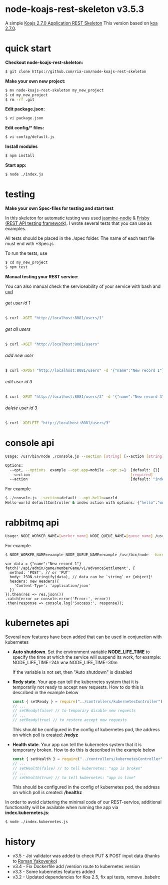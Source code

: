 # node-koajs-rest-skeleton v3.5.3

A simple [Koajs 2.7.0 Application REST Skeleton](https://github.com/ria-com/node-koajs-rest-skeleton)
This version based on [koa 2.7.0](https://github.com/koajs/koa).

# quick start

**Checkout node-koajs-rest-skeleton:**

```sh
$ git clone https://github.com/ria-com/node-koajs-rest-skeleton
```

**Make your own new project:**

```sh
$ mv node-koajs-rest-skeleton my_new_project
$ cd my_new_project
$ rm -rf .git
```

**Edit package.json:**

```sh
$ vi package.json
```

**Edit config/\* files:**

```sh
$ vi config/default.js
```

**Install modules**

```sh
$ npm install
```

**Start app:**

```sh
$ node ./index.js
```

# testing

**Make your own Spec-files for testing and start test**

In this skeleton for automatic testing was used [jasmine-nodie](https://jasmine.github.io/2.1/node.html) & [Frisby (REST API testing framework)](http://frisbyjs.com).
I wrote several tests that you can use as examples.

All tests should be placed in the ./spec folder. The name of each test file must end with \*Spec.js

To run the tests, use

```sh
$ cd my_new_project
$ npm test
```

**Manual testing your REST service:**

You can also manual check the serviceability of your service with bash and [curl](https://curl.haxx.se/)

###### get user id 1

```sh
$ curl -XGET "http://localhost:8081/users/1"
```

###### get all users

```sh
$ curl -XGET "http://localhost:8081/users"
```

###### add new user

```sh
$ curl -XPOST "http://localhost:8081/users" -d '{"name":"New record 1"}' -H 'Content-Type: application/json'
```

###### edit user id 3

```sh
$ curl -XPUT "http://localhost:8081/users/3" -d '{"name":"New record 3"}' -H 'Content-Type: application/json'
```

###### delete user id 3

```sh
$ curl -XDELETE "http://localhost:8081/users/3"
```

# console api

```sh
Usage: /usr/bin/node ./console.js --section [string] [--action [string]] [--opt [object]]

Options:
  --opt, --options  example --opt.app=mobile --opt.s=1  [default: {}]
  --section                                             [required]
  --action                                              [default: "index"]
```

For example

```sh
$ ./console.js --section=default --opt.hello=world
Hello world defaultController & index action with options: {"hello":"world"}
```

# rabbitmq api

```sh
Usage: NODE_WORKER_NAME=[worker_name] NODE_QUEUE_NAME=[queue_name] /usr/bin/node --harmony ./worker.js
```

For example

```sh
$ NODE_WORKER_NAME=example NODE_QUEUE_NAME=example /usr/bin/node --harmony ./worker.js
```

```
var data = {"name":"New record 1"}
fetch('/api/admin/game/memberGame/v1/advanceSettlement', {
  method: 'POST', // or 'PUT'
  body: JSON.stringify(data), // data can be `string` or {object}!
  headers: new Headers({
    'Content-Type': 'application/json'
  })
}).then(res => res.json())
.catch(error => console.error('Error:', error))
.then(response => console.log('Success:', response));
```

# kubernetes api

Several new features have been added that can be used in conjunction with kubernetes

- **Auto shutdown**. Set the environment variable **NODE_LIFE_TIME** to specify
  the time at which the service will suspend its work, for exsmple:
  NODE_LIFE_TIME=24h или NODE_LIFE_TIME=30m

  If the variable is not set, then "Auto shutdown" is disabled

- **Redy state**. Your app can tell the kubernetes system that it
  is temporarily not ready to accept new requests. How to do this is
  described in the example below

  ```javascript
  const { setReady } = require("../controllers/kubernetesController");
  // ...
  // setReady(false) // to temporary disable new requests
  // ...
  // setReady(true) // to restore accept new requests
  ```

  This should be configured in the config of kubernetes pod,
  the address on which poll is created: **/redyz**

- **Health state**. Your app can tell the kubernetes system that it
  is temporarry broken. How to do this is described in the example below

  ```javascript
  const { setHealth } = require("../controllers/kubernetesController");
  // ...
  // setHealth(false) // to tell kubernetes: "app is broken"
  // ...
  // setHealth(true) // to tell kubernetes: "app is live"
  ```

  This should be configured in the config of kubernetes pod,
  the address on which poll is created: **/healthz**

In order to avoid cluttering the minimal code of our REST-service, additional
functionality will be available when running the app via **index.kubernetes.js**:

```sh
$ node ./index.kubernetes.js
```

# history

- v3.5 - Joi validator was added to check PUT & POST input data (thanks to [Roman Yakovenko](https://github.com/b17))
- v3.4 - Fix Dockerfile add /version route to kubernetes version
- v3.3 - Some kubernetes features added
- v3.2 - Updated dependencies for Koa 2.5, fix api tests, remove .babelrc
